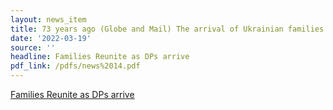 ```yaml
---
layout: news_item
title: 73 years ago (Globe and Mail) The arrival of Ukrainian families
date: '2022-03-19'
source: ''
headline: Families Reunite as DPs arrive
pdf_link: /pdfs/news%2014.pdf
---
```


[Families Reunite as DPs arrive](/pdfs/news%2014.pdf)